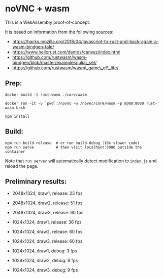 # noVNC + wasm

This is a WebAssembly proof-of-concept.

It is based on information from the following sources:

* https://hacks.mozilla.org/2018/04/javascript-to-rust-and-back-again-a-wasm-bindgen-tale/
* https://www.hellorust.com/demos/canvas/index.html
* https://github.com/rustwasm/wasm-bindgen/blob/master/examples/julia\_set/
* https://github.com/rustwasm/wasm\_game\_of\_life/


## Prep:

```
docker build -t rust-wasm ./core/wasm

docker run -it -v `pwd`:/novnc -w /novnc/core/wasm -p 8080:8080 rust-wasm bash

npm install
```

## Build:

```
npm run build-release  # or run build-debug (10x slower code)
npm run serve          # then visit localhost:8080 outside the container
```

Note that `run server` will automatically detect modification to
`index.js` and reload the page.


## Preliminary results:

* 2048x1024, draw1, release: 23 fps
* 2048x1024, draw2, release: 51 fps
* 2048x1024, draw3, release: 60 fps

* 1024x1024, draw1, release: 36 fps
* 1024x1024, draw2, release: 60 fps
* 1024x1024, draw3, release: 60 fps

* 1024x1024, draw1, debug:    3 fps
* 1024x1024, draw2, debug:    8 fps
* 1024x1024, draw3, debug:    9 fps
